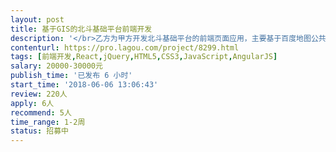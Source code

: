 ```yaml
---                
layout: post       
title: 基于GIS的北斗基础平台前端开发           
description: '</br>乙方为甲方开发北斗基础平台的前端页面应用，主要基于百度地图公共地图瓦片服务，包括以下内容：</br>1、	坐标纠偏（WGS84坐标系转换为BD09坐标系）；</br>2、	图形化标注位置信息；</br>3、	标注点详情查看（包括文字及车辆行车道示意图）；</br>4、	标注点历史轨迹查询和回放；</br>5、	基本地图工具（测距、测面、临时标记等）；</br>6、	地图显示基于MapTalks开发。</br>'     
contenturl: https://pro.lagou.com/project/8299.html      
tags: [前端开发,React,jQuery,HTML5,CSS3,JavaScript,AngularJS]            
salary: 20000-30000元          
publish_time: '已发布 6 小时'         
start_time: '2018-06-06 13:06:43'           
review: 220人                   
apply: 6人                   
recommend: 5人                   
time_range: 1-2周              
status: 招募中                  
---                 
```

